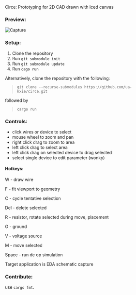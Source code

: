 Circe: Prototyping for 2D CAD drawn with Iced canvas

### Preview:
![Capture](https://github.com/ua-kxie/circe/assets/56177821/467531f5-45cc-4690-8f6d-2a49444faafe)

### Setup:
1. Clone the repository
2. Run `git submodule init`
2. Run `git submodule update`
3. Run `cago run`

Alternatively, clone the repository with the following:
> `git clone --recurse-submodules https://github.com/ua-kxie/circe.git`

followed by 
> `cargo run`

### Controls: 
* click wires or device to select  
* mouse wheel to zoom and pan  
* right click drag to zoom to area  
* left click drag to select area
* left click drag on selected device to drag selected
* select single device to edit parameter (wonky)  
  
#### Hotkeys:

W - draw wire

F - fit viewport to geometry

C - cycle tentative selection

Del - delete selected

R - resistor, rotate selected during move, placement

G - ground

V - voltage source

M - move selected

Space - run dc op simulation  


Target application is EDA schematic capture

### Contribute:
use `cargo fmt`.
